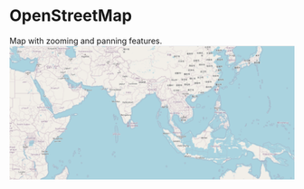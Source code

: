# OpenStreetMap
Map with zooming and panning features.<br>
<img src = "Screenshot/Screenshot 2021-03-02 042957.png">
